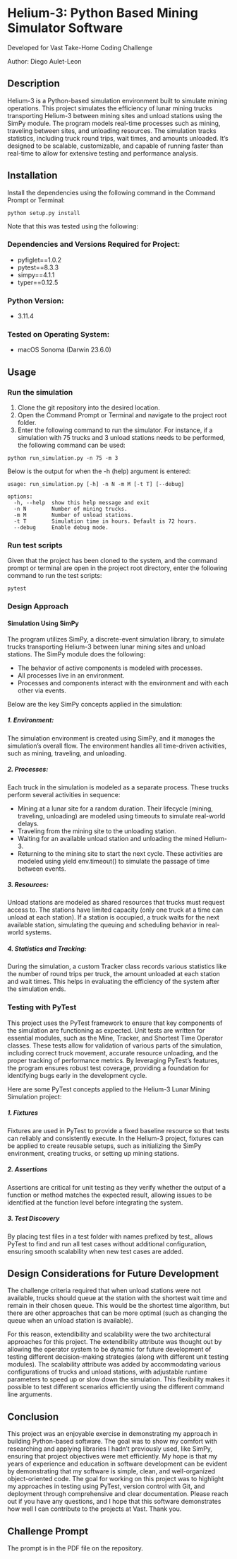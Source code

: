 # Helium-3: Python Based Mining Simulator Software
Developed for Vast Take-Home Coding Challenge

Author: Diego Aulet-Leon

## Description
Helium-3 is a Python-based simulation environment built to simulate mining operations.  This project simulates the efficiency of lunar mining trucks transporting Helium-3 between mining sites and unload stations using the SimPy module. The program models real-time processes such as mining, traveling between sites, and unloading resources. The simulation tracks statistics, including truck round trips, wait times, and amounts unloaded. It’s designed to be scalable, customizable, and capable of running faster than real-time to allow for extensive testing and performance analysis.

## Installation
Install the dependencies using the following command in the Command Prompt or Terminal:
```shell
python setup.py install
```
 
Note that this was tested using the following:

### Dependencies and Versions Required for Project:
- pyfiglet==1.0.2
- pytest==8.3.3
- simpy==4.1.1
- typer==0.12.5

### Python Version:
- 3.11.4

### Tested on Operating System:
- macOS Sonoma (Darwin 23.6.0)

## Usage
### Run the simulation
1. Clone the git repository into the desired location.
2. Open the Command Prompt or Terminal and navigate to the project root folder.
3. Enter the following command to run the simulator.  For instance, if a simulation with 75 trucks and 3 unload stations needs to be performed, the following command can be used:
```shell
python run_simulation.py -n 75 -m 3
```

Below is the output for when the -h (help) argument is entered:
```shell
usage: run_simulation.py [-h] -n N -m M [-t T] [--debug]

options:
  -h, --help  show this help message and exit
  -n N        Number of mining trucks.
  -m M        Number of unload stations.
  -t T        Simulation time in hours. Default is 72 hours.
  --debug     Enable debug mode.
```

### Run test scripts
Given that the project has been cloned to the system, and the command prompt or terminal are open in the project root directory, enter the following command to run the test scripts:
```shell
pytest
```

### Design Approach

#### Simulation Using SimPy
The program utilizes SimPy, a discrete-event simulation library, to simulate trucks transporting Helium-3 between lunar mining sites and unload stations. The SimPy module does the following:
- The behavior of active components is modeled with processes. 
- All processes live in an environment. 
- Processes and components interact with the environment and with each other via events. 

Below are the key SimPy concepts applied in the simulation:

##### 1. Environment:
The simulation environment is created using SimPy, and it manages the simulation’s overall flow. The environment handles all time-driven activities, such as mining, traveling, and unloading.

##### 2. Processes:
Each truck in the simulation is modeled as a separate process. These trucks perform several activities in sequence:
- Mining at a lunar site for a random duration. Their lifecycle (mining, traveling, unloading) are modeled using timeouts to simulate real-world delays.
- Traveling from the mining site to the unloading station.
- Waiting for an available unload station and unloading the mined Helium-3.
- Returning to the mining site to start the next cycle.
These activities are modeled using yield env.timeout() to simulate the passage of time between events.

##### 3. Resources:
Unload stations are modeled as shared resources that trucks must request access to. The stations have limited capacity (only one truck at a time can unload at each station). If a station is occupied, a truck waits for the next available station, simulating the queuing and scheduling behavior in real-world systems.

##### 4. Statistics and Tracking:
During the simulation, a custom Tracker class records various statistics like the number of round trips per truck, the amount unloaded at each station and wait times. This helps in evaluating the efficiency of the system after the simulation ends.

### Testing with PyTest
This project uses the PyTest framework to ensure that key components of the simulation are functioning as expected. Unit tests are written for essential modules, such as the Mine, Tracker, and Shortest Time Operator classes. These tests allow for validation of various parts of the simulation, including correct truck movement, accurate resource unloading, and the proper tracking of performance metrics. By leveraging PyTest’s features, the program ensures robust test coverage, providing a foundation for identifying bugs early in the development cycle.

Here are some PyTest concepts applied to the Helium-3 Lunar Mining Simulation project:

##### 1. Fixtures
Fixtures are used in PyTest to provide a fixed baseline resource so that tests can reliably and consistently execute. In the Helium-3 project, fixtures can be applied to create reusable setups, such as initializing the SimPy environment, creating trucks, or setting up mining stations. 

##### 2. Assertions
Assertions are critical for unit testing as they verify whether the output of a function or method matches the expected result, allowing issues to be identified at the function level before integrating the system.  

##### 3. Test Discovery
By placing test files in a test folder with names prefixed by test_ allows PyTest to find and run all test cases without additional configuration, ensuring smooth scalability when new test cases are added.

## Design Considerations for Future Development
The challenge criteria required that when unload stations were not available, trucks should queue at the station with the shortest wait time and remain in their chosen queue. This would be the shortest time algorithm, but there are other approaches that can be more optimal (such as changing the queue when an unload station is available).  

For this reason, extendibility and scalability were the two architectural approaches for this project.  The extendibility attribute was thought out by allowing the operator system to be dynamic for future development of testing different decision-making strategies (along with different unit testing modules).  The scalability attribute was added by accommodating various configurations of trucks and unload stations, with adjustable runtime parameters to speed up or slow down the simulation. This flexibility makes it possible to test different scenarios efficiently using the different command line arguments.

## Conclusion
This project was an enjoyable exercise in demonstrating my approach in building Python-based software. The goal was to show my comfort with researching and applying libraries I hadn’t previously used, like SimPy, ensuring that project objectives were met efficiently. My hope is that my years of experience and education in software development can be evident by demonstrating that my software is simple, clean, and well-organized object-oriented code. The goal for working on this project was to highlight my approaches in testing using PyTest, version control with Git, and deployment through comprehensive and clear documentation.  Please reach out if you have any questions, and I hope that this software demonstrates how well I can contribute to the projects at Vast.  Thank you.

## Challenge Prompt
The prompt is in the PDF file on the repository.